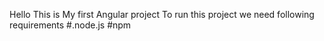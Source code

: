 Hello 
This is My first Angular project
To run this project we need following requirements
#.node.js
#npm
